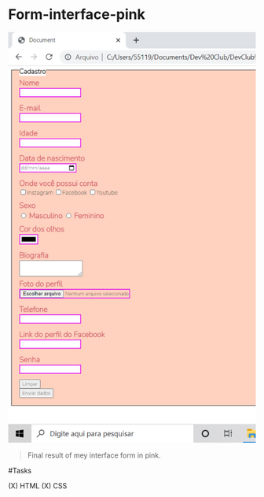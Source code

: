 # Form-interface-pink
 
<img src="result.png" alt="final-result">

> Final result of mey interface form in pink.

#Tasks

(X) HTML
(X) CSS